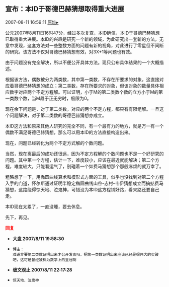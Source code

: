 ## 宣布：本ID于哥德巴赫猜想取得重大进展
2007-08-11 16:59:11
[原址▸](http://www.fxgan.com/chan_time/2007_07_12/588.htm)



 公元2007年8月11日16时47分，经过多次复查，本ID确信，本ID于哥德巴赫猜想已取得重大进展。本ID的兴趣是研究一个新的领域，为此研究出一套新的方法，无意中发现，这套方法对一些整数方面的问题有新的视角，对此进行了零星但不间断的研究。该方法不仅对哥德巴赫猜想有效，对3X+1等问题也有效。


 


 由于问题没有完全解决，所以不便公开具体方法。现只公布具体结果的一个大概描述。


 


 根据该方法，偶数被分为两类数，其中第一类数，不存在所要求的对象，这直接对应着哥德巴赫猜想的成立；第二类数，存在所要求的对象，但该对象的数量具体相应数字对应两个不定方程解。可以证明，小于M的第二类数个数的立方小于M的第一类数个数，当M趋于正无穷时，极限为0。


 


 现在余下问题是，对于第二类数，对应的两个不定方程，都只有有限组解。一旦这个问题解决，对于第二类数的哥德巴赫猜想亦成立。


 


 本ID这方法和原来其他人研究的完全不同，有一个最有力的地方，就是万一有一个偶数不满足哥德巴赫猜想，那么可以用本ID的方法直接构造出来。


 


 现在，问题已经转化为两个不定方式解的个数问题。


 


 当然，现在离最后的成功还很远，因为不定方程解的个数问题也不是一个好研究的问题。其中第一个方程，估计一下，难度较小，应该在最近就能解决；第二个方程，难度较大，只能看运气了，别碰着一个如费马猜想那个那般麻烦的就万幸了。


 


 粗略想了一下，用椭圆曲线算术和模形式方面的工具，似乎也没找到对第二个方程入手的门道，怀尔斯通过证明半稳定椭圆曲线山谷-志村-韦伊猜想成立而搞掂费马猜想，这路绕得惊天地、泣鬼神，可惜没为本ID这方程铺好路，看来路还要自己走。


 


 本ID现在太累了，一直没睡，要去休息。


 


 先下，再见。





<font color='red'>**回复**</font>


- **大盘 2007/8/11 19:58:30**
- ```
  博主：
  难道非要第二类数证明出来才公开发表吗，把第一类数证明出来应该已经是很伟大的突破吧，这可是曾经被称为数学上的皇冠啊
  ```
- **缠文观止 2007/8/11 22:17:28**
- ```
  惊天地、泣鬼神
  ```
